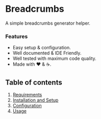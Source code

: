# Breadcrumbs

A simple breadcrumbs generator helper.

### Features

  * Easy setup &amp; configuration.
  * Well documented &amp; IDE Friendly.
  * Well tested with maximum code quality. 
  * Made with :heart: &amp; :coffee:.

## Table of contents

1. [Requirements](1-Requirements.md)
2. [Installation and Setup](2-Installation-and-Setup.md)
3. [Configuration](3-Configuration.md)
4. [Usage](4-Usage.md)
